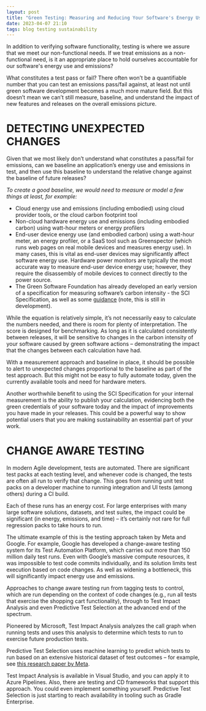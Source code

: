 ```yaml
---
layout: post
title: "Green Testing: Measuring and Reducing Your Software's Energy Use and Emissions"
date: 2023-04-07 21:10
tags: blog testing sustainability
---
```


In addition to verifying software functionality, testing is where we assure that we meet our non-functional needs. If we treat emissions as a non-functional need, is it an appropriate place to hold ourselves accountable for our software's energy use and emissions?

What constitutes a test pass or fail? There often won’t be a quantifiable number that you can test an emissions pass/fail against, at least not until green software development becomes a much more mature field. But this doesn’t mean we can’t still measure, baseline, and understand the impact of new features and releases on the overall emissions picture.

# DETECTING UNEXPECTED CHANGES
Given that we most likely don’t understand what constitutes a pass/fail for emissions, can we baseline an application’s energy use and emissions in test, and then use this baseline to understand the relative change against the baseline of future releases?

*To create a good baseline, we would need to measure or model a few things at least, for example:*

* Cloud energy use and emissions (including embodied) using cloud provider tools, or the cloud carbon footprint tool
* Non-cloud hardware energy use and emissions (including embodied carbon) using watt-hour meters or energy profilers
* End-user device energy use (and embodied carbon) using a watt-hour meter, an energy profiler, or a SaaS tool such as Greenspector (which runs web pages on real mobile devices and measures energy use). In many cases, this is vital as end-user devices may significantly affect software energy use. Hardware power monitors are typically the most accurate way to measure end-user device energy use; however, they require the disassembly of mobile devices to connect directly to the power source.
* The Green Software Foundation has already developed an early version of a specification for measuring software’s carbon intensity - the SCI Specification, as well as some [guidance](https://greensoftware.foundation/) (note, this is still in development).

While the equation is relatively simple, it’s not necessarily easy to calculate the numbers needed, and there is room for plenty of interpretation. The score is designed for benchmarking. As long as it is calculated consistently between releases, it will be sensitive to changes in the carbon intensity of your software caused by green software actions – demonstrating the impact that the changes between each calculation have had.

With a measurement approach and baseline in place, it should be possible to alert to unexpected changes proportional to the baseline as part of the test approach. But this might not be easy to fully automate today, given the currently available tools and need for hardware meters.

Another worthwhile benefit to using the SCI Specification for your internal measurement is the ability to publish your calculation, evidencing both the green credentials of your software today and the impact of improvements you have made in your releases. This could be a powerful way to show potential users that you are making sustainability an essential part of your work.

# CHANGE AWARE TESTING
In modern Agile development, tests are automated. There are significant test packs at each testing level, and whenever code is changed, the tests are often all run to verify that change. This goes from running unit test packs on a developer machine to running integration and UI tests (among others) during a CI build.

Each of these runs has an energy cost. For large enterprises with many large software solutions, datasets, and test suites, the impact could be significant (in energy, emissions, and time) – it’s certainly not rare for full regression packs to take hours to run.

The ultimate example of this is the testing approach taken by Meta and Google. For example, Google has developed a change-aware testing system for its Test Automation Platform, which carries out more than 150 million daily test runs. Even with Google’s massive compute resources, it was impossible to test code commits individually, and its solution limits test execution based on code changes. As well as widening a bottleneck, this will significantly impact energy use and emissions.

Approaches to change aware testing run from tagging tests to control, which are run depending on the context of code changes (e.g., run all tests that exercise the shopping cart functionality), through to Test Impact Analysis and even Predictive Test Selection at the advanced end of the spectrum.

Pioneered by Microsoft, Test Impact Analysis analyzes the call graph when running tests and uses this analysis to determine which tests to run to exercise future production tests.

Predictive Test Selection uses machine learning to predict which tests to run based on an extensive historical dataset of test outcomes – for example, see [this research paper by Meta](https://research.facebook.com/publications/predictive-test-selection/).

Test Impact Analysis is available in Visual Studio, and you can apply it to Azure Pipelines. Also, there are testing and CD frameworks that support this approach. You could even implement something yourself. Predictive Test Selection is just starting to reach availability in tooling such as Gradle Enterprise.

